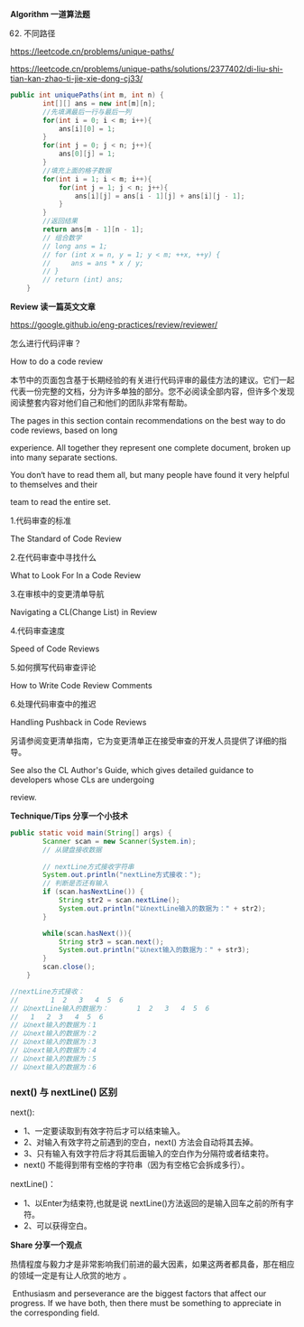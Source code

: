 **Algorithm 一道算法题**



62. 不同路径

https://leetcode.cn/problems/unique-paths/

https://leetcode.cn/problems/unique-paths/solutions/2377402/di-liu-shi-tian-kan-zhao-ti-jie-xie-dong-cj33/

```java
public int uniquePaths(int m, int n) {
        int[][] ans = new int[m][n];
        //先填满最后一行与最后一列
        for(int i = 0; i < m; i++){
            ans[i][0] = 1;
        }
        for(int j = 0; j < n; j++){
            ans[0][j] = 1;
        }
        //填充上面的格子数据
        for(int i = 1; i < m; i++){
            for(int j = 1; j < n; j++){
                ans[i][j] = ans[i - 1][j] + ans[i][j - 1];
            }
        }
        //返回结果
        return ans[m - 1][n - 1];
        // 组合数学
        // long ans = 1;
        // for (int x = n, y = 1; y < m; ++x, ++y) {
        //     ans = ans * x / y;
        // }
        // return (int) ans;
    }
```



**Review 读一篇英文文章**



https://google.github.io/eng-practices/review/reviewer/

怎么进行代码评审？

How to do a code review

本节中的页面包含基于长期经验的有关进行代码评审的最佳方法的建议。它们一起代表一份完整的文档，分为许多单独的部分。您不必阅读全部内容，但许多个发现阅读整套内容对他们自己和他们的团队非常有帮助。

The pages in this section contain recommendations on the best way to do code reviews, based on long 

experience. All together they represent one complete document, broken up into many separate sections.

You don‘t have to read them all, but many people have found it very helpful to themselves and their 

team to read the entire set.

1.代码审查的标准

The Standard of Code Review

2.在代码审查中寻找什么

What to Look For In a Code Review

3.在审核中的变更清单导航

Navigating a CL(Change List) in Review

4.代码审查速度

Speed of Code Reviews

5.如何撰写代码审查评论

How to Write Code Review Comments

6.处理代码审查中的推迟

Handling Pushback in Code Reviews

另请参阅变更清单指南，它为变更清单正在接受审查的开发人员提供了详细的指导。

See also the CL Author's Guide, which gives detailed guidance to developers whose CLs are undergoing

review.



**Technique/Tips 分享一个小技术**



```java
public static void main(String[] args) {
        Scanner scan = new Scanner(System.in);
        // 从键盘接收数据
 
        // nextLine方式接收字符串
        System.out.println("nextLine方式接收：");
        // 判断是否还有输入
        if (scan.hasNextLine()) {
            String str2 = scan.nextLine();
            System.out.println("以nextLine输入的数据为：" + str2);
        }

        while(scan.hasNext()){
            String str3 = scan.next();
            System.out.println("以next输入的数据为：" + str3);
        }
        scan.close();
    }

//nextLine方式接收：
//        1  2   3   4  5  6 
// 以nextLine输入的数据为：       1  2   3   4  5  6 
//   1   2  3   4  5  6
// 以next输入的数据为：1
// 以next输入的数据为：2
// 以next输入的数据为：3
// 以next输入的数据为：4
// 以next输入的数据为：5
// 以next输入的数据为：6
```

### next() 与 nextLine() 区别

next():

- 1、一定要读取到有效字符后才可以结束输入。
- 2、对输入有效字符之前遇到的空白，next() 方法会自动将其去掉。
- 3、只有输入有效字符后才将其后面输入的空白作为分隔符或者结束符。
- next() 不能得到带有空格的字符串（因为有空格它会拆成多行）。

nextLine()：

- 1、以Enter为结束符,也就是说 nextLine()方法返回的是输入回车之前的所有字符。
- 2、可以获得空白。



**Share 分享一个观点**

​		热情程度与毅力才是非常影响我们前进的最大因素，如果这两者都具备，那在相应的领域一定是有让人欣赏的地方 。

​		Enthusiasm and perseverance are the biggest factors that affect our progress. If we have both, then there must be something to appreciate in the corresponding field.
